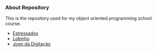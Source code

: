 ### About Repository
This is the repository used for my object oriented programming school course.

- [Estressados](https://github.com/senapk/estressados#readme)
- [Lobinho](https://www.youtube.com/watch?v=ZrysUdbvPrs&list=PLqwyjBSVOHRwVQNoeRR-7OqxTzDihgFIf&index=4&ab_channel=DavidSenaOliveira)
- [Jogo da Digitação](https://www.youtube.com/watch?v=hOQyyJHx-Lw&list=PLqwyjBSVOHRwVQNoeRR-7OqxTzDihgFIf&index=6&ab_channel=DavidSenaOliveira)